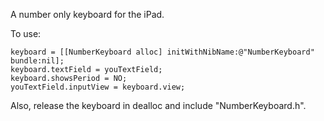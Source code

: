 A number only keyboard for the iPad.

To use:

    keyboard = [[NumberKeyboard alloc] initWithNibName:@"NumberKeyboard" bundle:nil];
    keyboard.textField = youTextField;
    keyboard.showsPeriod = NO;
    youTextField.inputView = keyboard.view;

Also, release the keyboard in dealloc and include "NumberKeyboard.h".